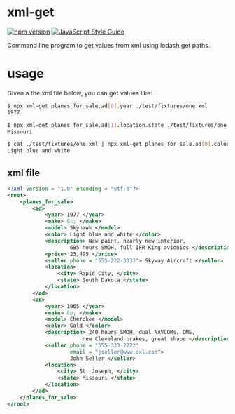 # xml-get

[![npm version][npm-badge]][npm-url]
[![JavaScript Style Guide](https://img.shields.io/badge/code%20style-standard-brightgreen.svg)](http://standardjs.com/)

Command line program to get values from xml using lodash.get paths.


# usage

Given a the xml file below, you can get values like:

```bash
$ npx xml-get planes_for_sale.ad[0].year ./test/fixtures/one.xml 
1977

$ npx xml-get planes_for_sale.ad[1].location.state ./test/fixtures/one.xml 
Missouri

$ cat ./test/fixtures/one.xml | npx xml-get planes_for_sale.ad[0].color 
Light blue and white
```

## xml file

```xml
<?xml version = "1.0" encoding = "utf-8"?>
<root>
    <planes_for_sale>
        <ad>
            <year> 1977 </year>
            <make> &c; </make>
            <model> Skyhawk </model>
            <color> Light blue and white </color>
            <description> New paint, nearly new interior,
                    685 hours SMOH, full IFR King avionics </description>
            <price> 23,495 </price>
            <seller phone = "555-222-3333"> Skyway Aircraft </seller>
            <location>
                <city> Rapid City, </city>
                <state> South Dakota </state>
            </location>
        </ad>
        <ad>
            <year> 1965 </year>
            <make> &p; </make>
            <model> Cherokee </model>
            <color> Gold </color>
            <description> 240 hours SMOH, dual NAVCOMs, DME, 
                        new Cleveland brakes, great shape </description>
            <seller phone = "555-333-2222"  
                    email = "jseller@www.axl.com">
                    John Seller </seller>
            <location>
                <city> St. Joseph, </city>
                <state> Missouri </state>
            </location>
        </ad>
    </planes_for_sale>
</root>
```

[npm-badge]: https://badge.fury.io/js/xml-get.svg
[npm-url]: https://badge.fury.io/js/xml-get
